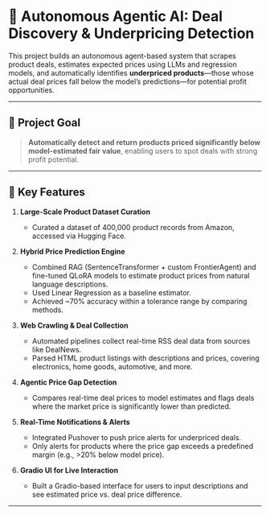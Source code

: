 # 🤖 Autonomous Agentic AI: Deal Discovery & Underpricing Detection

This project builds an autonomous agent-based system that scrapes product deals, estimates expected prices using LLMs and regression models, and automatically identifies **underpriced products**—those whose actual deal prices fall below the model’s predictions—for potential profit opportunities.

---

## 🎯 Project Goal

> **Automatically detect and return products priced significantly below model-estimated fair value**, enabling users to spot deals with strong profit potential.

---

## 📌 Key Features

1. **Large-Scale Product Dataset Curation**  
   - Curated a dataset of 400,000 product records from Amazon, accessed via Hugging Face.

2. **Hybrid Price Prediction Engine**  
   - Combined RAG (SentenceTransformer + custom FrontierAgent) and fine-tuned QLoRA models to estimate product prices from natural language descriptions.
   - Used Linear Regression as a baseline estimator.
   - Achieved ~70% accuracy within a tolerance range by comparing methods.

3. **Web Crawling & Deal Collection**  
   - Automated pipelines collect real-time RSS deal data from sources like DealNews.
   - Parsed HTML product listings with descriptions and prices, covering electronics, home goods, automotive, and more.

4. **Agentic Price Gap Detection**  
   - Compares real-time deal prices to model estimates and flags deals where the market price is significantly lower than predicted.

5. **Real-Time Notifications & Alerts**  
   - Integrated Pushover to push price alerts for underpriced deals.
   - Only alerts for products where the price gap exceeds a predefined margin (e.g., >20% below model price).

6. **Gradio UI for Live Interaction**  
   - Built a Gradio-based interface for users to input descriptions and see estimated price vs. deal price difference.

---

